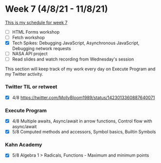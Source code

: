 # Week 7 (4/8/21 - 11/8/21)

[This is my schedule for week 7](https://learn.foundersandcoders.com/course/syllabus/pre-app-8/schedule/)

- [ ] HTML Forms workshop
- [ ] Fetch workshop
- [x] Tech Spikes: Debugging JavaScript, Asynchronous JavaScript, Debugging network requests
- [ ] NASA API project
- [ ] Read slides and watch recording from Wednesday's session

This section will keep track of my work every day on Execute Program and my Twitter activity.

### Twitter TIL or retweet

- [x] 4/8 https://twitter.com/MollyBloom1989/status/1423013360887640071

### Execute Program

- [x] 4/8 Multiple awaits, Async/await in arrow functions, Control flow with async/await
- [x] 5/8 Computed methods and accessors, Symbol basics, Builtin Symbols

### Kahn Academy

- [x] 5/8 Algebra 1 > Radicals, Functions - Maximum and minimum points

